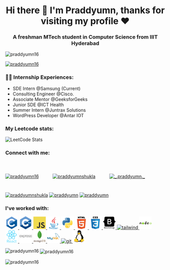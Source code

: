 <h1 align="center">Hi there 👋 I'm Praddyumn, thanks for visiting my profile ❤️</h1>
<h3 align="center">A freshman MTech student in Computer Science from IIIT Hyderabad</h3>

<p align="left"> <img src="https://komarev.com/ghpvc/?username=praddyumn16&label=Profile%20views&color=0e75b6&style=flat" alt="praddyumn16" /> </p>

<p align="left"> <a href="https://github.com/ryo-ma/github-profile-trophy"><img src="https://github-profile-trophy.vercel.app/?username=praddyumn16" alt="praddyumn16" /></a> </p>

### 🧑‍💻 Internship Experiences: 
+ SDE Intern @Samsung (Current)
+ Consulting Engineer @Cisco.
+ Associate Mentor @GeeksforGeeks
+ Junior SDE @ICT Health
+ Summer Intern @Juntrax Solutions
+ WordPress Developer @Antar IOT 

<h3 align="left">My Leetcode stats:</h3>

![LeetCode Stats](https://leetcard.jacoblin.cool/Praddyumn?theme=dark&font=ABeeZee&ext=heatmap)

<h3 align="left">Connect with me:</h3>
<p align="left" >
<a href="https://codepen.io/praddyumn16" target="blank"><img align="center" src="https://raw.githubusercontent.com/rahuldkjain/github-profile-readme-generator/master/src/images/icons/Social/codepen.svg" alt="praddyumn16" height="40" width="50" /></a>
<a href="https://linkedin.com/in/praddyumnshukla" target="blank"><img align="center" src="https://raw.githubusercontent.com/rahuldkjain/github-profile-readme-generator/master/src/images/icons/Social/linked-in-alt.svg" alt="praddyumnshukla" height="30" width="40" style="margin:40px;"/></a>
<a href="https://instagram.com/_.praddyumn._" target="blank"><img align="center" src="https://raw.githubusercontent.com/rahuldkjain/github-profile-readme-generator/master/src/images/icons/Social/instagram.svg" alt="_.praddyumn._" height="30" width="40" /></a>
<a href="https://www.youtube.com/c/praddyumnshukla" target="blank"><img align="center" src="https://raw.githubusercontent.com/rahuldkjain/github-profile-readme-generator/master/src/images/icons/Social/youtube.svg" alt="praddyumnshukla" height="30" width="40" /></a>
<a href="https://www.codechef.com/users/praddyumn" target="blank"><img align="center" src="https://cdn.jsdelivr.net/npm/simple-icons@3.1.0/icons/codechef.svg" alt="praddyumn" height="30" width="40" /></a>
<a href="https://www.leetcode.com/praddyumn" target="blank"><img align="center" src="https://raw.githubusercontent.com/rahuldkjain/github-profile-readme-generator/master/src/images/icons/Social/leet-code.svg" alt="praddyumn" height="30" width="40" /></a>
</p>

<h3 align="left">I've worked with:</h3>
<p align="left"><a href="https://www.cprogramming.com/" target="_blank" rel="noreferrer"><img src="https://raw.githubusercontent.com/devicons/devicon/master/icons/c/c-original.svg" alt="c" width="40" height="40"/> </a>
    <a href="https://www.w3schools.com/cpp/" target="_blank" rel="noreferrer"> <img
            src="https://raw.githubusercontent.com/devicons/devicon/master/icons/cplusplus/cplusplus-original.svg"
            alt="cplusplus" width="40" height="40" /> </a>
    <a href="https://developer.mozilla.org/en-US/docs/Web/JavaScript" target="_blank" rel="noreferrer"> <img
            src="https://raw.githubusercontent.com/devicons/devicon/master/icons/javascript/javascript-original.svg"
            alt="javascript" width="40" height="40" /> </a>
    <a href="https://www.java.com" target="_blank" rel="noreferrer">
        <img src="https://raw.githubusercontent.com/devicons/devicon/master/icons/java/java-original.svg" alt="java"
            width="40" height="40" /> </a>
    <a href="https://www.python.org" target="_blank" rel="noreferrer"> <img
            src="https://raw.githubusercontent.com/devicons/devicon/master/icons/python/python-original.svg"
            alt="python" width="40" height="40" /> </a>
    <a href="https://www.w3.org/html/" target="_blank" rel="noreferrer"> <img
            src="https://raw.githubusercontent.com/devicons/devicon/master/icons/html5/html5-original-wordmark.svg"
            alt="html5" width="40" height="40" /> </a>
    <a href="https://www.w3schools.com/css/" target="_blank" rel="noreferrer"> <img
            src="https://raw.githubusercontent.com/devicons/devicon/master/icons/css3/css3-original-wordmark.svg"
            alt="css3" width="40" height="40" /> </a>
    <a href="https://getbootstrap.com" target="_blank" rel="noreferrer">
        <img src="https://raw.githubusercontent.com/devicons/devicon/master/icons/bootstrap/bootstrap-plain-wordmark.svg"
            alt="bootstrap" width="40" height="40" /> </a>
    <a href="https://tailwindcss.com/" target="_blank" rel="noreferrer"> <img
            src="https://www.vectorlogo.zone/logos/tailwindcss/tailwindcss-icon.svg" alt="tailwind" width="40"
            height="40" /> </a>
    <a href="https://nodejs.org" target="_blank" rel="noreferrer">
        <img src="https://raw.githubusercontent.com/devicons/devicon/master/icons/nodejs/nodejs-original-wordmark.svg"
            alt="nodejs" width="40" height="40" /> </a>
    <a href="https://reactjs.org/" target="_blank" rel="noreferrer">
        <img src="https://raw.githubusercontent.com/devicons/devicon/master/icons/react/react-original-wordmark.svg"
            alt="react" width="40" height="40" /> </a>
    <a href="https://expressjs.com" target="_blank" rel="noreferrer">
        <img src="https://raw.githubusercontent.com/devicons/devicon/master/icons/express/express-original-wordmark.svg"
            alt="express" width="40" height="40" /> </a>
    <a href="https://www.mongodb.com/" target="_blank" rel="noreferrer"> <img
            src="https://raw.githubusercontent.com/devicons/devicon/master/icons/mongodb/mongodb-original-wordmark.svg"
            alt="mongodb" width="40" height="40" /> </a>
    <a href="https://www.mysql.com/" target="_blank" rel="noreferrer"> <img
            src="https://raw.githubusercontent.com/devicons/devicon/master/icons/mysql/mysql-original-wordmark.svg"
            alt="mysql" width="40" height="40" /> </a>
    <a href="https://git-scm.com/" target="_blank" rel="noreferrer"> <img
            src="https://www.vectorlogo.zone/logos/git-scm/git-scm-icon.svg" alt="git" width="40" height="40" /> </a>
    <a href="https://www.linux.org/" target="_blank" rel="noreferrer"> <img
            src="https://raw.githubusercontent.com/devicons/devicon/master/icons/linux/linux-original.svg" alt="linux"
            width="40" height="40" /> </a> </p>

<p><img align="left" src="https://github-readme-stats.vercel.app/api/top-langs?username=praddyumn16&show_icons=true&locale=en&layout=compact" alt="praddyumn16" /></p>

<p>&nbsp;<img align="center" src="https://github-readme-stats.vercel.app/api?username=praddyumn16&show_icons=true&locale=en&layout=compact" width="450" alt="praddyumn16" /></p>

<p><img align="center" src="https://github-readme-streak-stats.herokuapp.com/?user=praddyumn16&" alt="praddyumn16" /></p>
